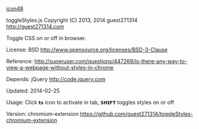 [icon48](https://f.cloud.github.com/assets/4174848/2267156/fa930846-9eae-11e3-8898-08071bd8fe11.png)
  
  toggleStyles.js Copyright (C) 2013, 2014 guest271314 http://guest271314.com
  
  Toggle CSS on or off in browser.
  
  License: BSD http://www.opensource.org/licenses/BSD-3-Clause
  
  Reference: http://superuser.com/questions/447269/is-there-any-way-to-view-a-webpage-without-styles-in-chrome 
  
  Depends: jQuery http://code.jquery.com
  
  Updated: 2014-02-25
  
  Usage: Click `𝘁𝘀` icon to activate in tab, `𝗦𝗛𝗜𝗙𝗧` toggles styles on or off
  
  Version: chromium-extension https://github.com/guest271314/toggleStyles-chromium-extension
